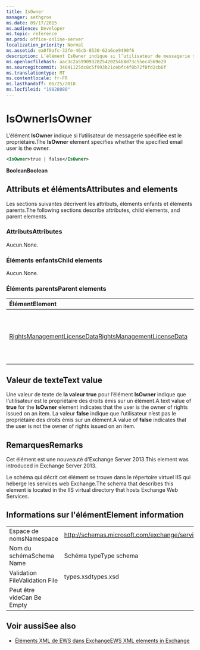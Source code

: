 ```yaml
---
title: IsOwner
manager: sethgros
ms.date: 09/17/2015
ms.audience: Developer
ms.topic: reference
ms.prod: office-online-server
localization_priority: Normal
ms.assetid: ea0f0afc-32fe-46cb-8530-62a6ce9490f6
description: L’élément IsOwner indique si l’utilisateur de messagerie spécifiée est le propriétaire.
ms.openlocfilehash: aac3c2a599093282542025468d73c55ec4569e29
ms.sourcegitcommit: 34041125dc8c5f993b21cebfc4f8b72f0fd2cb6f
ms.translationtype: MT
ms.contentlocale: fr-FR
ms.lasthandoff: 06/25/2018
ms.locfileid: "19828080"
---
```

# <a name="isowner"></a><span data-ttu-id="d631c-103">IsOwner</span><span class="sxs-lookup"><span data-stu-id="d631c-103">IsOwner</span></span>

<span data-ttu-id="d631c-104">L’élément **IsOwner** indique si l’utilisateur de messagerie spécifiée est le propriétaire.</span><span class="sxs-lookup"><span data-stu-id="d631c-104">The **IsOwner** element specifies whether the specified email user is the owner.</span></span> 
  
```XML
<IsOwner>true | false</IsOwner>
```

 <span data-ttu-id="d631c-105">**Boolean**</span><span class="sxs-lookup"><span data-stu-id="d631c-105">**Boolean**</span></span>
## <a name="attributes-and-elements"></a><span data-ttu-id="d631c-106">Attributs et éléments</span><span class="sxs-lookup"><span data-stu-id="d631c-106">Attributes and elements</span></span>

<span data-ttu-id="d631c-107">Les sections suivantes décrivent les attributs, éléments enfants et éléments parents.</span><span class="sxs-lookup"><span data-stu-id="d631c-107">The following sections describe attributes, child elements, and parent elements.</span></span>
  
### <a name="attributes"></a><span data-ttu-id="d631c-108">Attributs</span><span class="sxs-lookup"><span data-stu-id="d631c-108">Attributes</span></span>

<span data-ttu-id="d631c-109">Aucun.</span><span class="sxs-lookup"><span data-stu-id="d631c-109">None.</span></span>
  
### <a name="child-elements"></a><span data-ttu-id="d631c-110">Éléments enfants</span><span class="sxs-lookup"><span data-stu-id="d631c-110">Child elements</span></span>

<span data-ttu-id="d631c-111">Aucun.</span><span class="sxs-lookup"><span data-stu-id="d631c-111">None.</span></span>
  
### <a name="parent-elements"></a><span data-ttu-id="d631c-112">Éléments parents</span><span class="sxs-lookup"><span data-stu-id="d631c-112">Parent elements</span></span>

|<span data-ttu-id="d631c-113">**Élément**</span><span class="sxs-lookup"><span data-stu-id="d631c-113">**Element**</span></span>|<span data-ttu-id="d631c-114">**Description**</span><span class="sxs-lookup"><span data-stu-id="d631c-114">**Description**</span></span>|
|:-----|:-----|
|[<span data-ttu-id="d631c-115">RightsManagementLicenseData</span><span class="sxs-lookup"><span data-stu-id="d631c-115">RightsManagementLicenseData</span></span>](rightsmanagementlicensedata.md) <br/> |<span data-ttu-id="d631c-116">Spécifie des informations sur la licence de gestion des droits.</span><span class="sxs-lookup"><span data-stu-id="d631c-116">Specifies information about the rights management license.</span></span>  <br/> |
   
## <a name="text-value"></a><span data-ttu-id="d631c-117">Valeur de texte</span><span class="sxs-lookup"><span data-stu-id="d631c-117">Text value</span></span>

<span data-ttu-id="d631c-118">Une valeur de texte de **la valeur true** pour l’élément **IsOwner** indique que l’utilisateur est le propriétaire des droits émis sur un élément.</span><span class="sxs-lookup"><span data-stu-id="d631c-118">A text value of **true** for the **IsOwner** element indicates that the user is the owner of rights issued on an item.</span></span> <span data-ttu-id="d631c-119">La valeur **false** indique que l’utilisateur n’est pas le propriétaire des droits émis sur un élément.</span><span class="sxs-lookup"><span data-stu-id="d631c-119">A value of **false** indicates that the user is not the owner of rights issued on an item.</span></span> 
  
## <a name="remarks"></a><span data-ttu-id="d631c-120">Remarques</span><span class="sxs-lookup"><span data-stu-id="d631c-120">Remarks</span></span>

<span data-ttu-id="d631c-121">Cet élément est une nouveauté d'Exchange Server 2013.</span><span class="sxs-lookup"><span data-stu-id="d631c-121">This element was introduced in Exchange Server 2013.</span></span>
  
<span data-ttu-id="d631c-122">Le schéma qui décrit cet élément se trouve dans le répertoire virtuel IIS qui héberge les services web Exchange.</span><span class="sxs-lookup"><span data-stu-id="d631c-122">The schema that describes this element is located in the IIS virtual directory that hosts Exchange Web Services.</span></span>
  
## <a name="element-information"></a><span data-ttu-id="d631c-123">Informations sur l'élément</span><span class="sxs-lookup"><span data-stu-id="d631c-123">Element information</span></span>

|||
|:-----|:-----|
|<span data-ttu-id="d631c-124">Espace de noms</span><span class="sxs-lookup"><span data-stu-id="d631c-124">Namespace</span></span>  <br/> |http://schemas.microsoft.com/exchange/services/2006/types  <br/> |
|<span data-ttu-id="d631c-125">Nom du schéma</span><span class="sxs-lookup"><span data-stu-id="d631c-125">Schema Name</span></span>  <br/> |<span data-ttu-id="d631c-126">Schéma type</span><span class="sxs-lookup"><span data-stu-id="d631c-126">Type schema</span></span>  <br/> |
|<span data-ttu-id="d631c-127">Validation File</span><span class="sxs-lookup"><span data-stu-id="d631c-127">Validation File</span></span>  <br/> |<span data-ttu-id="d631c-128">types.xsd</span><span class="sxs-lookup"><span data-stu-id="d631c-128">types.xsd</span></span>  <br/> |
|<span data-ttu-id="d631c-129">Peut être vide</span><span class="sxs-lookup"><span data-stu-id="d631c-129">Can Be Empty</span></span>  <br/> ||
   
## <a name="see-also"></a><span data-ttu-id="d631c-130">Voir aussi</span><span class="sxs-lookup"><span data-stu-id="d631c-130">See also</span></span>



- [<span data-ttu-id="d631c-131">Éléments XML de EWS dans Exchange</span><span class="sxs-lookup"><span data-stu-id="d631c-131">EWS XML elements in Exchange</span></span>](ews-xml-elements-in-exchange.md)

